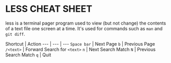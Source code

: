 LESS CHEAT SHEET
================

less is a terminal pager program used to view (but not change) the contents of a text file one screen at a time. It's used for commands such as `man` and `git diff`.

Shortcut | Action
--- | --- | ---
`Space bar` |	Next Page
`b` | Previous Page
`/<text>`	| Forward Search for `<text>`
`n` | Next Search Match
`N` | Previous Search Match
`q` | Quit